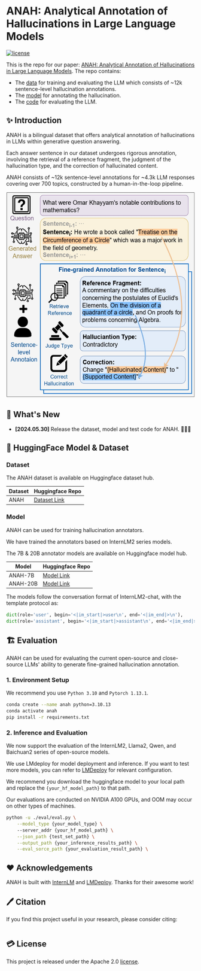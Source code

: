 # ANAH: Analytical Annotation of Hallucinations in Large Language Models

[![license](https://img.shields.io/github/license/InternLM/opencompass.svg)](./LICENSE)

This is the repo for our paper: [ANAH: Analytical Annotation of Hallucinations in Large Language Models](). The repo contains:

+ The [data](#🤗-HuggingFace-Model-&-Dataset#Dataset) for training and evaluating the LLM which consists of ~12k sentence-level hallucination annotations.
+ The [model](#🤗-HuggingFace-Model-&-Dataset) for annotating the hallucination.
+ The [code](#🏗️-Evaluation) for evaluating the LLM.


## ✨ Introduction


ANAH is a bilingual dataset that offers analytical annotation of hallucinations in LLMs within generative question answering.

Each answer sentence in our dataset undergoes rigorous annotation, involving the retrieval of a reference fragment, the judgment of the hallucination type, and the correction of hallucinated content.

ANAH consists of ~12k sentence-level annotations for ~4.3k LLM responses covering over 700 topics, constructed by a human-in-the-loop pipeline.


<p align="center">
  <img src="docs/figure/teaser.jpg" height="550">
</p>


## 🚀 What's New

- **[2024.05.30]** Release the dataset, model and test code for ANAH. 🎉🎉🎉

## 🤗 HuggingFace Model & Dataset

### Dataset

The ANAH dataset is available on Huggingface dataset hub.

| Dataset | Huggingface Repo |
|---------|------------------|
| ANAH    | [Dataset Link](https://huggingface.co/datasets/opencompass/anah) |




### Model

ANAH can be used for training hallucination annotators. 

We have trained the annotators based on InternLM2 series models.

The 7B & 20B annotator models are available on Huggingface model hub.

| Model    | Huggingface Repo |
|----------|------------------|
| ANAH-7B  | [Model Link](https://huggingface.co/opencompass/anah-7b)  |
| ANAH-20B | [Model Link](https://huggingface.co/opencompass/anah-20b)  |



The models follow the conversation format of InternLM2-chat, with the template protocol as:

```python
dict(role='user', begin='<|im_start|>user\n', end='<|im_end|>\n'),
dict(role='assistant', begin='<|im_start|>assistant\n', end='<|im_end|>\n'),
```

## 🏗️ ️Evaluation

ANAH can be used for evaluating the current open-source and close-source LLMs' ability to generate fine-grained hallucination annotation.

### 1. Environment Setup

We recommend you use `Python 3.10` and `Pytorch 1.13.1`.

```bash
conda create --name anah python=3.10.13
conda activate anah
pip install -r requirements.txt
```

### 2. Inference and Evaluation

We now support the evaluation of the InternLM2, Llama2, Qwen, and Baichuan2 series of open-source models.

We use LMdeploy for model deployment and inference. If you want to test more models, you can refer to [LMDeploy](https://github.com/InternLM/lagent) for relevant configuration.

We recommend you download the huggingface model to your local path and replace the `{your_hf_model_path}` to that path.

Our evaluations are conducted on NVIDIA A100 GPUs, and OOM may occur on other types of machines.

```bash
python -u ./eval/eval.py \
    --model_type {your_model_type} \ 
    --server_addr {your_hf_model_path} \
    --json_path {test_set_path} \
    --output_path {your_inference_results_path} \
    --eval_sorce_path {your_evaluation_result_path} \
```

## ❤️ Acknowledgements

ANAH is built with [InternLM](https://github.com/InternLM/InternLM) and [LMDeploy](https://github.com/InternLM/lagent). Thanks for their awesome work!

## 🖊️ Citation

If you find this project useful in your research, please consider citing:
```

```

## 💳 License

This project is released under the Apache 2.0 [license](./LICENSE).